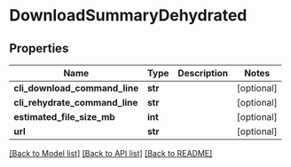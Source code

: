 # DownloadSummaryDehydrated

## Properties
Name | Type | Description | Notes
------------ | ------------- | ------------- | -------------
**cli_download_command_line** | **str** |  | [optional] 
**cli_rehydrate_command_line** | **str** |  | [optional] 
**estimated_file_size_mb** | **int** |  | [optional] 
**url** | **str** |  | [optional] 

[[Back to Model list]](../README.md#documentation-for-models) [[Back to API list]](../README.md#documentation-for-api-endpoints) [[Back to README]](../README.md)


